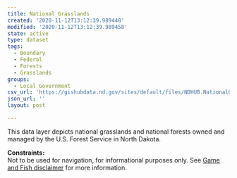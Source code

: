 ```yaml
---
title: National Grasslands
created: '2020-11-12T13:12:39.989448'
modified: '2020-11-12T13:12:39.989458'
state: active
type: dataset
tags:
  - Boundary
  - Federal
  - Forests
  - Grasslands
groups:
  - Local Government
csv_url: 'https://gishubdata.nd.gov/sites/default/files/NDHUB.NationalGrasslands_0.csv'
json_url: ''
layout: post

---
```

<p>This data layer depicts national grasslands and national forests owned and managed by the U.S. Forest Service in North Dakota.</p>
<p><strong>Constraints:</strong><br />
Not to be used for navigation, for informational purposes only. See <a href="/game-and-fish-department-disclaimer">Game and Fish disclaimer</a> for more information.</p>

